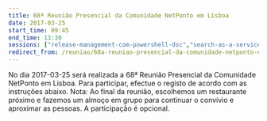 ```yaml
---
title: 68ª Reunião Presencial da Comunidade NetPonto em Lisboa
date: 2017-03-25
start_time: 09:45
end_time: 13:30
sessions: ["release-management-com-powershell-dsc","search-as-a-service-amazon-aws-vs-microsoft-azure"]
redirect_from: /reuniao/68a-reuniao-presencial-da-comunidade-netponto-em-lisboa/
---
```

No dia 2017-03-25 será realizada a 68ª Reunião Presencial da Comunidade NetPonto em Lisboa. Para participar, efectue o registo de acordo com as instruções abaixo.
Nota: Ao final da reunião, escolhemos um restaurante próximo e fazemos um almoço em grupo para continuar o convívio e aproximar as pessoas. A participação é opcional.